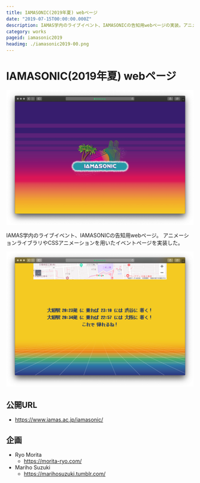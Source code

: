 ```yaml
---
title: IAMASONIC(2019年夏) webページ
date: "2019-07-15T00:00:00.000Z"
description: IAMAS学内のライブイベント、IAMASONICの告知用webページの実装。アニメーションライブラリやCSSアニメーションを用いたイベントページを実装した。
category: works
pageid: iamasonic2019
headimg: ./iamasonic2019-00.png
---
```


# IAMASONIC(2019年夏) webページ

!["IAMASONIC 2019 - ページのヘッダ部分"](./iamasonic2019-00.png "IAMASONIC 2019 - ページのヘッダ部分")

IAMAS学内のライブイベント、IAMASONICの告知用webページ。
アニメーションライブラリやCSSアニメーションを用いたイベントページを実装した。

!["IAMASONIC 2019 - ページのフッター部分"](./iamasonic2019-01.png "IAMASONIC 2019 - ページのフッター部分")

## 公開URL
- https://www.iamas.ac.jp/iamasonic/

## 企画

- Ryo Morita
  - https://morita-ryo.com/
- Mariho Suzuki
  - https://marihosuzuki.tumblr.com/
